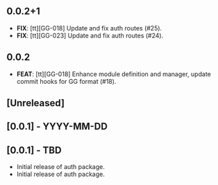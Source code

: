 ## 0.0.2+1

 - **FIX**: [tt][GG-018] Update and fix auth routes (#25).
 - **FIX**: [tt][GG-023] Update and fix auth routes (#24).

## 0.0.2

 - **FEAT**: [tt][GG-018] Enhance module definition and manager, update commit hooks for GG format (#18).

## [Unreleased]

## [0.0.1] - YYYY-MM-DD

## [0.0.1] - TBD

- Initial release of auth package.
- Initial release of auth package.
